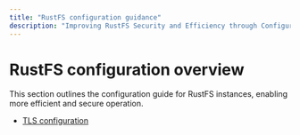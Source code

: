```yaml
---
title: "RustFS configuration guidance"
description: "Improving RustFS Security and Efficiency through Configuration"
---
```


# RustFS configuration overview

This section outlines the configuration guide for RustFS instances, enabling more efficient and secure operation.

- [TLS configuration](./tls-configured.md)